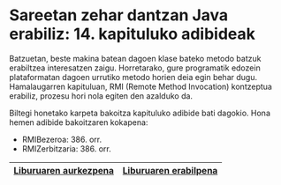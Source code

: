 # Sareetan zehar dantzan Java erabiliz: 14. kapituluko adibideak
Batzuetan, beste makina batean dagoen klase bateko metodo batzuk erabiltzea interesatzen zaigu. Horretarako, gure programatik edozein plataformatan dagoen urrutiko metodo horien deia egin behar dugu. Hamalaugarren kapituluan, RMI (Remote Method Invocation) kontzeptua erabiliz, prozesu hori nola egiten den azalduko da.

Biltegi honetako karpeta bakoitza kapituluko adibide bati dagokio. Hona hemen adibide bakoitzaren kokapena:

- RMIBezeroa: 386. orr.
- RMIZerbitzaria: 386. orr.


| [Liburuaren aurkezpena](https://youtu.be/b7Lp1WZJflE) | [Liburuaren erabilpena](https://youtu.be/xtkatKohanU) |
| ------------- | ------------- |
